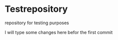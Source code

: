 # Testrepository
repository for testing purposes

I will type some changes here befor the first commit
